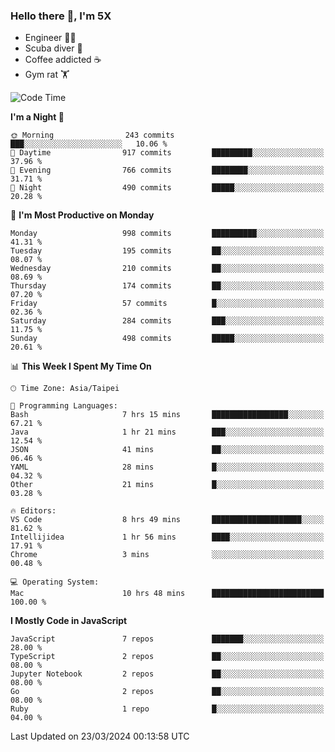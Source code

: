 ### Hello there 👋, I'm 5X

* Engineer 👨‍💻
* Scuba diver 🤿
* Coffee addicted ☕️
* Gym rat 🏋️

<!--START_SECTION:waka-->
![Code Time](http://img.shields.io/badge/Code%20Time-872%20hrs%2045%20mins-blue)

**I'm a Night 🦉** 

```text
🌞 Morning                243 commits         ███░░░░░░░░░░░░░░░░░░░░░░   10.06 % 
🌆 Daytime                917 commits         █████████░░░░░░░░░░░░░░░░   37.96 % 
🌃 Evening                766 commits         ████████░░░░░░░░░░░░░░░░░   31.71 % 
🌙 Night                  490 commits         █████░░░░░░░░░░░░░░░░░░░░   20.28 % 
```
📅 **I'm Most Productive on Monday** 

```text
Monday                   998 commits         ██████████░░░░░░░░░░░░░░░   41.31 % 
Tuesday                  195 commits         ██░░░░░░░░░░░░░░░░░░░░░░░   08.07 % 
Wednesday                210 commits         ██░░░░░░░░░░░░░░░░░░░░░░░   08.69 % 
Thursday                 174 commits         ██░░░░░░░░░░░░░░░░░░░░░░░   07.20 % 
Friday                   57 commits          █░░░░░░░░░░░░░░░░░░░░░░░░   02.36 % 
Saturday                 284 commits         ███░░░░░░░░░░░░░░░░░░░░░░   11.75 % 
Sunday                   498 commits         █████░░░░░░░░░░░░░░░░░░░░   20.61 % 
```


📊 **This Week I Spent My Time On** 

```text
🕑︎ Time Zone: Asia/Taipei

💬 Programming Languages: 
Bash                     7 hrs 15 mins       █████████████████░░░░░░░░   67.21 % 
Java                     1 hr 21 mins        ███░░░░░░░░░░░░░░░░░░░░░░   12.54 % 
JSON                     41 mins             ██░░░░░░░░░░░░░░░░░░░░░░░   06.46 % 
YAML                     28 mins             █░░░░░░░░░░░░░░░░░░░░░░░░   04.32 % 
Other                    21 mins             █░░░░░░░░░░░░░░░░░░░░░░░░   03.28 % 

🔥 Editors: 
VS Code                  8 hrs 49 mins       ████████████████████░░░░░   81.62 % 
Intellijidea             1 hr 56 mins        ████░░░░░░░░░░░░░░░░░░░░░   17.91 % 
Chrome                   3 mins              ░░░░░░░░░░░░░░░░░░░░░░░░░   00.48 % 

💻 Operating System: 
Mac                      10 hrs 48 mins      █████████████████████████   100.00 % 
```

**I Mostly Code in JavaScript** 

```text
JavaScript               7 repos             ███████░░░░░░░░░░░░░░░░░░   28.00 % 
TypeScript               2 repos             ██░░░░░░░░░░░░░░░░░░░░░░░   08.00 % 
Jupyter Notebook         2 repos             ██░░░░░░░░░░░░░░░░░░░░░░░   08.00 % 
Go                       2 repos             ██░░░░░░░░░░░░░░░░░░░░░░░   08.00 % 
Ruby                     1 repo              █░░░░░░░░░░░░░░░░░░░░░░░░   04.00 % 
```




 Last Updated on 23/03/2024 00:13:58 UTC
<!--END_SECTION:waka-->
